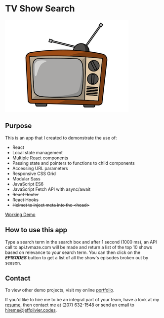 # TV Show Search

![Page Image](./public/images/television.png)

## Purpose

This is an app that I created to demonstrate the use of:

- React
- Local state management
- Multiple React components
- Passing state and pointers to functions to child components
- Accessing URL parameters
- Responsive CSS Grid
- Modular Sass
- JavaScript ES6
- JavaScript Fetch API with async/await
- ~~React Router~~
- ~~React Hooks~~
- ~~Helmet to inject meta into the &lt;head&gt;~~

[Working Demo](http://tvshows.jeffolivier.codes)

## How to use this app

Type a search term in the search box and after 1 second (1000 ms), an API call to api.tvmaze.com will be made and return a list of the top 10 shows based on relevance to your search term. You can then click on the **_EPISODES_** button to get a list of all the show's episodes broken out by season.

## Contact

To view other demo projects, visit my online [portfolio](http://jeffolivier.codes).

If you'd like to hire me to be an integral part of your team, have a look at my [resume](http://jeffolivier.codes/resume.pdf), then contact me at (207) 632-1548 or send an email to [hireme@jeffolivier.codes](mailto:hireme@jeffolivier.codes).
